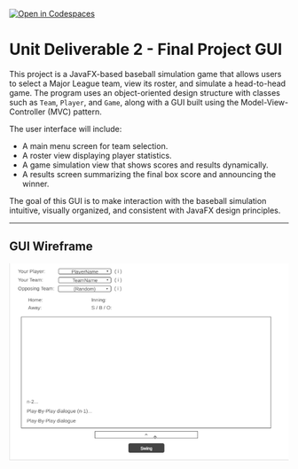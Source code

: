[![Open in Codespaces](https://classroom.github.com/assets/launch-codespace-2972f46106e565e64193e422d61a12cf1da4916b45550586e14ef0a7c637dd04.svg)](https://classroom.github.com/open-in-codespaces?assignment_repo_id=20981934)
# Unit Deliverable 2 - Final Project GUI
This project is a JavaFX-based baseball simulation game that allows users to select a Major League team, view its roster, and simulate a head-to-head game. The program uses an object-oriented design structure with classes such as `Team`, `Player`, and `Game`, along with a GUI built using the Model-View-Controller (MVC) pattern.

The user interface will include:
- A main menu screen for team selection.
- A roster view displaying player statistics.
- A game simulation view that shows scores and results dynamically.
- A results screen summarizing the final box score and announcing the winner.

The goal of this GUI is to make interaction with the baseball simulation intuitive, visually organized, and consistent with JavaFX design principles.

---


## GUI Wireframe
![Wireframe](wireframe.png)
